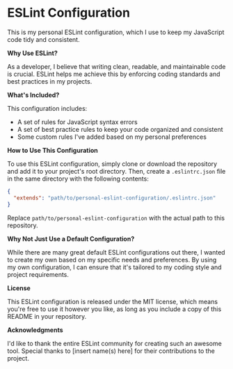 # **ESLint Configuration**

This is my personal ESLint configuration, which I use to keep my JavaScript code tidy and consistent.

**Why Use ESLint?**

As a developer, I believe that writing clean, readable, and maintainable code is crucial. ESLint helps me achieve this by enforcing coding standards and best practices in my
projects.

**What's Included?**

This configuration includes:

- A set of rules for JavaScript syntax errors
- A set of best practice rules to keep your code organized and consistent
- Some custom rules I've added based on my personal preferences

**How to Use This Configuration**

To use this ESLint configuration, simply clone or download the repository and add it to your project's root directory. Then, create a `.eslintrc.json` file in the same
directory with the following contents:

```json
{
  "extends": "path/to/personal-eslint-configuration/.eslintrc.json"
}
```

Replace `path/to/personal-eslint-configuration` with the actual path to this repository.

**Why Not Just Use a Default Configuration?**

While there are many great default ESLint configurations out there, I wanted to create my own based on my specific needs and preferences. By using my own configuration, I can
ensure that it's tailored to my coding style and project requirements.

**License**

This ESLint configuration is released under the MIT license, which means you're free to use it however you like, as long as you include a copy of this README in your
repository.

**Acknowledgments**

I'd like to thank the entire ESLint community for creating such an awesome tool. Special thanks to [insert name(s) here] for their contributions to the project.
